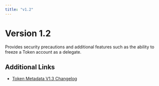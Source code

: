 ```yaml
---
title: "v1.2"
---
```


# Version 1.2

Provides security precautions and additional features such as the ability to freeze a Token account as a delegate.

## Additional Links

- [Token Metadata V1.3 Changelog](https://github.com/metaplex-foundation/metaplex-program-library/discussions/178)
